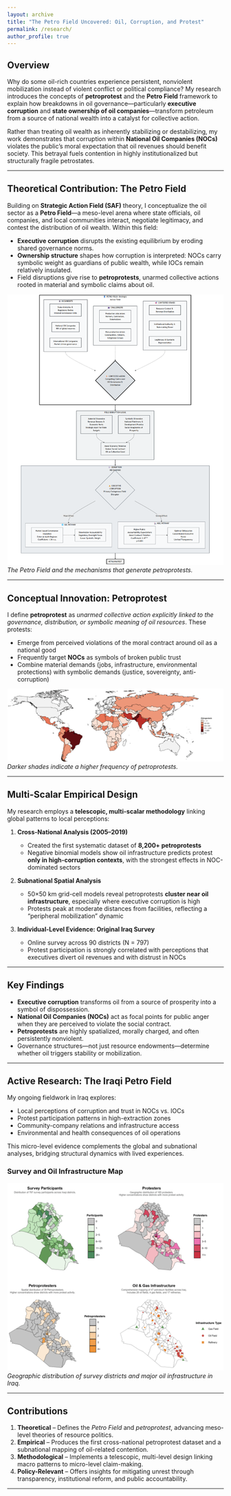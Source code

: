 ```yaml
---
layout: archive
title: "The Petro Field Uncovered: Oil, Corruption, and Protest"
permalink: /research/
author_profile: true
---
```


## Overview

Why do some oil-rich countries experience persistent, nonviolent mobilization instead of violent conflict or political compliance? My research introduces the concepts of **petroprotest** and the **Petro Field** framework to explain how breakdowns in oil governance—particularly **executive corruption** and **state ownership of oil companies**—transform petroleum from a source of national wealth into a catalyst for collective action.

Rather than treating oil wealth as inherently stabilizing or destabilizing, my work demonstrates that corruption within **National Oil Companies (NOCs)** violates the public’s moral expectation that oil revenues should benefit society. This betrayal fuels contention in highly institutionalized but structurally fragile petrostates.

---

## Theoretical Contribution: The Petro Field

Building on **Strategic Action Field (SAF)** theory, I conceptualize the oil sector as a **Petro Field**—a meso-level arena where state officials, oil companies, and local communities interact, negotiate legitimacy, and contest the distribution of oil wealth. Within this field:

- **Executive corruption** disrupts the existing equilibrium by eroding shared governance norms.  
- **Ownership structure** shapes how corruption is interpreted: NOCs carry symbolic weight as guardians of public wealth, while IOCs remain relatively insulated.  
- Field disruptions give rise to **petroprotests**, unarmed collective actions rooted in material and symbolic claims about oil.

![The Petro Field Diagram](/images/Petro%20Field%20Diagram.png)  
*The Petro Field and the mechanisms that generate petroprotests.*

---

## Conceptual Innovation: Petroprotest

I define **petroprotest** as *unarmed collective action explicitly linked to the governance, distribution, or symbolic meaning of oil resources*. These protests:

- Emerge from perceived violations of the moral contract around oil as a national good  
- Frequently target **NOCs** as symbols of broken public trust  
- Combine material demands (jobs, infrastructure, environmental protections) with symbolic demands (justice, sovereignty, anti-corruption)


![Global Distribution of Petroprotests](/images/Petrroprotest.png)  
*Darker shades indicate a higher frequency of petroprotests.*

---

## Multi-Scalar Empirical Design

My research employs a **telescopic, multi-scalar methodology** linking global patterns to local perceptions:

1. **Cross-National Analysis (2005–2019)**  
   - Created the first systematic dataset of **8,200+ petroprotests**  
   - Negative binomial models show oil infrastructure predicts protest **only in high-corruption contexts**, with the strongest effects in NOC-dominated sectors

2. **Subnational Spatial Analysis**  
   - 50×50 km grid-cell models reveal petroprotests **cluster near oil infrastructure**, especially where executive corruption is high  
   - Protests peak at moderate distances from facilities, reflecting a “peripheral mobilization” dynamic

3. **Individual-Level Evidence: Original Iraq Survey**  
   - Online survey across 90 districts (N = 797)  
   - Protest participation is strongly correlated with perceptions that executives divert oil revenues and with distrust in NOCs

---

## Key Findings

- **Executive corruption** transforms oil from a source of prosperity into a symbol of dispossession.  
- **National Oil Companies (NOCs)** act as focal points for public anger when they are perceived to violate the social contract.  
- **Petroprotests** are highly spatialized, morally charged, and often persistently nonviolent.  
- Governance structures—not just resource endowments—determine whether oil triggers stability or mobilization.

---

## Active Research: The Iraqi Petro Field

My ongoing fieldwork in Iraq explores:

- Local perceptions of corruption and trust in NOCs vs. IOCs  
- Protest participation patterns in high-extraction zones  
- Community-company relations and infrastructure access  
- Environmental and health consequences of oil operations  

This micro-level evidence complements the global and subnational analyses, bridging structural dynamics with lived experiences.

### Survey and Oil Infrastructure Map
![Survey and Oil Infrastructure Map](/images/Iraq_map.png)  
*Geographic distribution of survey districts and major oil infrastructure in Iraq.*

---

## Contributions

1. **Theoretical** – Defines the *Petro Field* and *petroprotest*, advancing meso-level theories of resource politics.  
2. **Empirical** – Produces the first cross-national petroprotest dataset and a subnational mapping of oil-related contention.  
3. **Methodological** – Implements a telescopic, multi-level design linking macro patterns to micro-level claim-making.  
4. **Policy-Relevant** – Offers insights for mitigating unrest through transparency, institutional reform, and public accountability.  

---

